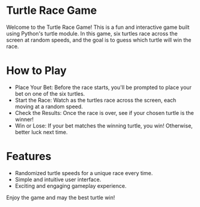 # Turtle Race Game
Welcome to the Turtle Race Game! This is a fun and interactive game built using Python's turtle module. 
In this game, six turtles race across the screen at random speeds, and the goal is to guess which turtle will win the race.

# How to Play
- Place Your Bet: Before the race starts, you'll be prompted to place your bet on one of the six turtles.
- Start the Race: Watch as the turtles race across the screen, each moving at a random speed.
- Check the Results: Once the race is over, see if your chosen turtle is the winner!
- Win or Lose: If your bet matches the winning turtle, you win! Otherwise, better luck next time.

# Features
- Randomized turtle speeds for a unique race every time.
- Simple and intuitive user interface.
- Exciting and engaging gameplay experience.

Enjoy the game and may the best turtle win!
